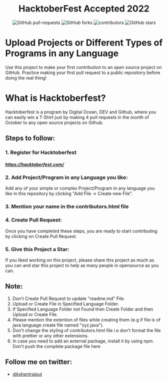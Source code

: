 # <center> HacktoberFest Accepted 2022</center>

<p align="center">
   <img alt="GitHub pull-requests" src="https://img.shields.io/github/issues-pr/Hacktoberfest-accepted-2022">
   <img alt="GitHub forks" src="https://img.shields.io/github/forks/maheshjainckd/Hacktoberfest-accepted-2022">
   <img alt="contributors" src="https://img.shields.io/github/contributors/maheshjainckd/Hacktoberfest-accepted-2022">
   <img alt="GitHub stars" src="https://img.shields.io/github/stars/maheshjainckd/Hacktoberfest-accepted-2022">
</p>

# Upload Projects or Different Types of Programs in any Language

Use this project to make your first contribution to an open source project on GitHub. Practice making your first pull request to a public repository before doing the real thing!

# What is Hacktoberfest?

Hacktoberfest is a program by Digital Ocean, DEV and Github, where you can easily win a T-Shirt just by making 4 pull requests in the month of October to any open source projects on Github.

## Steps to follow:

### 1. Register for Hacktoberfest

##### https://hacktoberfest.com/

### 2. Add Project/Program in any Language you like:

Add any of your simple or complex Project/Program in any language you like in this repository by clicking "Add File -> Create new File".

### 3. Mention your name in the contributors.html file

### 4. Create Pull Request:

Once you have completed these steps, you are ready to start contributing by clicking on Create Pull Request.

### 5. Give this Project a Star:

If you liked working on this project, please share this project as much as you can and star this project to help as many people in opensource as you can.


## Note:

1. Don't Create Pull Request to update "readme.md" File.
2. Upload or Create File in Specified Language Folder.
3. If Specified Language Folder not Found then Create Folder and then Upload or Create File.
4. Please mention the extention of files while creating them (e.g if file is of java language create file named "xyz.java").
5. Don't change the styling of contributors.html file i.e don't format the file with prettier or any other extensions.
6. In case you need to add an external package, install it by using npm. Don't push the complete package file here

## Follow me on twitter:

* [dikshantrajput](https://twitter.com/Dikshantrajpu20)
